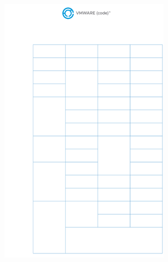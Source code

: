 <style> 
  body {background-image:url('github-site-BG.png'); background-repeat: repeat-y; }
</style>
<img src="code-conference-schedule.png" alt="Conference Schedule" width="800">
